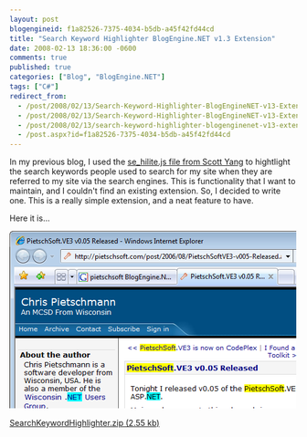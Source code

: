 ```yaml
---
layout: post
blogengineid: f1a82526-7375-4034-b5db-a45f42fd44cd
title: "Search Keyword Highlighter BlogEngine.NET v1.3 Extension"
date: 2008-02-13 18:36:00 -0600
comments: true
published: true
categories: ["Blog", "BlogEngine.NET"]
tags: ["C#"]
redirect_from: 
  - /post/2008/02/13/Search-Keyword-Highlighter-BlogEngineNET-v13-Extensions.aspx
  - /post/2008/02/13/Search-Keyword-Highlighter-BlogEngineNET-v13-Extensions
  - /post/2008/02/13/search-keyword-highlighter-blogenginenet-v13-extensions
  - /post.aspx?id=f1a82526-7375-4034-b5db-a45f42fd44cd
---
```

<!-- more -->

In my previous blog, I used the <a href="http://scott.yang.id.au/code/se-hilite/">se_hilite.js file from Scott Yang</a> to hightlight the search keywords people used to search for my site when they are referred to my site via the search engines. This is functionality that I want to maintain, and I couldn't find an existing extension. So, I decided to write one. This is a really simple extension, and a neat feature to have.

Here it is...

<img src="/files/SearchKeywordHighlighter.png" alt="" width="502" height="311" />

<a rel="enclosure" href="/files/SearchKeywordHighlighter.zip">SearchKeywordHighlighter.zip (2.55 kb)</a>
